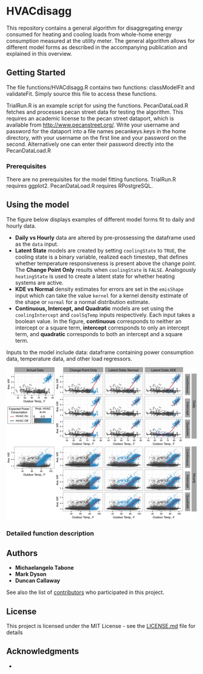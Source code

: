 # HVACdisagg

This repository contains a general algorithm for disaggregating energy consumed for
heating and cooling loads from whole-home energy consumption measured at the utility meter.
The general algorithm allows for different model forms as described in the accompanying publication
and explained in this overview.

## Getting Started

The file functions/HVACdisagg.R contains two functions: classModelFit and validateFit.
Simply source this file to access these functions.

TrialRun.R is an example script for using the functions. PecanDataLoad.R fetches and processes pecan street
data for testing the algorithm. This requires an academic license to the pecan street dataport, which is available from http://www.pecanstreet.org/.
Write your username and password for the dataport into a file names pecankeys.keys in the home directory, with your username
on the first line and your password on the second. Alternatively one can enter their password directly into the PecanDataLoad.R

### Prerequisites

There are no prerequisites for the model fitting functions.
TrialRun.R requires ggplot2. PecanDataLoad.R requires RPostgreSQL.

## Using the model
The figure below displays examples of different model forms fit to daily and hourly data.


- **Daily vs Hourly** data are altered by pre-prossessing the dataframe used as the `data` input.
- **Latent State** models are created by setting `coolingState` to `TRUE`, the cooling state is a binary variable, realized each timestep, that defines whether temperature responsiveness is present above the change point. The **Change Point Only** results when `coolingState` is `FALSE`.  Analogously `heatingState` is used to create a latent state for whether heating systems are active.
- **KDE vs Normal** density estimates for errors are set in the `emisShape` input which can take the value `kernel` for a kernel density estimate of the shape or `normal` for a normal distribution estimate.  
- **Continuous, Intercept, and Quadratic** models are set using the `coolingIntercept` and `coolSqTemp` inputs respectively. Each input takes a boolean value. In the figure, **continuous** corresponds to neither an intercept or a square term, **intercept** corresponds to only an intercept term, and **quadratic** corresponds to both an intercept and a square term.

Inputs to the model include
data: dataframe containing power consumption data, temperature data, and other load regressors.

![very good](figures/examples.png)


### Detailed function description



## Authors

* **Michaelangelo Tabone**
* **Mark Dyson**
* **Duncan Callaway**

See also the list of [contributors](https://github.com/your/project/contributors) who participated in this project.

## License

This project is licensed under the MIT License - see the [LICENSE.md](LICENSE.md) file for details

## Acknowledgments

*
